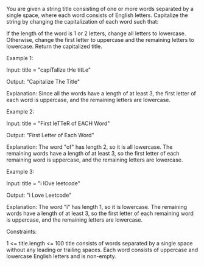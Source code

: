 You are given a string title consisting of one or more words separated by a single space, where each word consists of English letters. Capitalize the string by changing the capitalization of each word such that:

If the length of the word is 1 or 2 letters, change all letters to lowercase.
Otherwise, change the first letter to uppercase and the remaining letters to lowercase.
Return the capitalized title.

 

Example 1:

Input: title = "capiTalIze tHe titLe"

Output: "Capitalize The Title"

Explanation:
Since all the words have a length of at least 3, the first letter of each word is uppercase, and the remaining letters are lowercase.

Example 2:

Input: title = "First leTTeR of EACH Word"

Output: "First Letter of Each Word"

Explanation:
The word "of" has length 2, so it is all lowercase.
The remaining words have a length of at least 3, so the first letter of each remaining word is uppercase, and the remaining letters are lowercase.

Example 3:

Input: title = "i lOve leetcode"

Output: "i Love Leetcode"

Explanation:
The word "i" has length 1, so it is lowercase.
The remaining words have a length of at least 3, so the first letter of each remaining word is uppercase, and the remaining letters are lowercase.
 

Constraints:

1 <= title.length <= 100
title consists of words separated by a single space without any leading or trailing spaces.
Each word consists of uppercase and lowercase English letters and is non-empty.